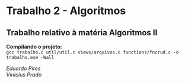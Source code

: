 # Trabalho 2 - Algoritmos

## Trabalho relativo à matéria Algoritmos II

**Compilando o projeto:**\
`gcc trabalho.c util/util.c views/arquivos.c functions/fncrud.c -o trabalho.exe -Wall`

_Eduardo Pires_\
_Vinicius Prado_
